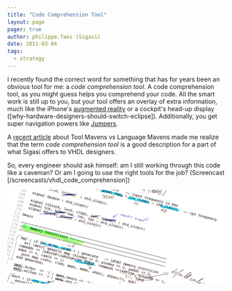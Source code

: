 ```yaml
---
title: "Code Comprehension Tool"
layout: page 
pager: true
author: philippe.faes (Sigasi)
date: 2011-03-04
tags: 
  - strategy
---
```

I recently found the correct word for something that has for years been an obvious tool for me: a <em>code comprehension tool</em>. A code comprehension tool, as you might guess helps you comprehend your code. All the smart work is still up to you, but your tool offers an overlay of extra information, much like the iPhone's <a href="http://www.commoncraft.com/augmented-reality-video">augmented reality</a> or a cockpit's head-up display ([why-hardware-designers-should-switch-eclipse]). Additionally, you get super navigation powers like <a href="http://www.youtube.com/watch?v=2PQi5ueqig4">Jumpers</a>.

A <a href="http://osteele.com/archives/2004/11/ides">recent article</a> about Tool Mavens vs Language Mavens made me realize that the term <em>code comprehension tool</em> is a good description for a part of what Sigasi offers to VHDL designers. 

So, every engineer should ask himself: am I still working through this code like a caveman? Or am I going to use the right tools for the job? (Screencast [/screencasts/vhdl_code_comprehension])

![Working through Code like a Caveman](images/code_comprehension.png)





